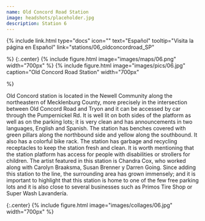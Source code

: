 ```yaml
---
name: Old Concord Road Station
image: headshots/placeholder.jpg
description: Station 6
---
```


{%
  include link.html
  type="docs"
  icon=""
  text="Español"
  tooltip="Visita la página en Español"
  link="stations/06_oldconcordroad_SP"

%}
{:.center}
{%
  include figure.html
  image="images/maps/06.png"
  width="700px"
%}
{%
  include figure.html
  image="images/pics/06.jpg"
  caption="Old Concord Road Station"
  width="700px"

%}

Old Concord station is located in the Newell Community along the northeastern of Mecklenburg County, more precisely in the intersection between Old Concord Road and Tryon and it can be accessed by car through the Pumpernickel Rd. It is well lit on both sides of the platform as well as on the parking lots; it is very clean and has announcements in two languages, English and Spanish. The station has benches covered with green pillars along the northbound side and yellow along the southbound. It also has a colorful bike rack. The station has garbage and recycling receptacles to keep the station fresh and clean. It is worth mentioning that the station platform has access for people with disabilities or strollers for children. The artist featured in this station is Chandra Cox, who worked along with Carolyn Braaksma, Susan Brenner y Darren Going. Since adding this station to the line, the surrounding area has grown immensely; and it is important to highlight that this station is home to one of the few free parking lots and it is also close to several businesses such as Primos Tire Shop or Super Wash Lavandería. 

{:.center}
{%
include figure.html
image="images/collages/06.jpg"
width="700px"
%}

